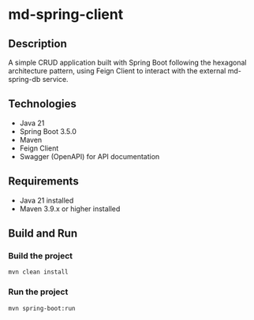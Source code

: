# md-spring-client

## Description
A simple CRUD application built with Spring Boot following the hexagonal architecture pattern, using Feign Client to interact with the external md-spring-db service.

## Technologies
- Java 21
- Spring Boot 3.5.0
- Maven
- Feign Client
- Swagger (OpenAPI) for API documentation

## Requirements
- Java 21 installed
- Maven 3.9.x or higher installed

## Build and Run

### Build the project
`mvn clean install`
### Run the project
`mvn spring-boot:run`